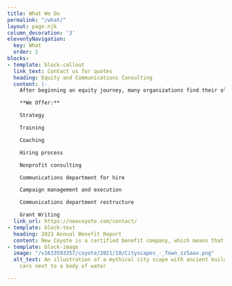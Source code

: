 ```yaml
---
title: What We Do
permalink: "/what/"
layout: page.njk
column_decoration: '3'
eleventyNavigation:
  key: What
  order: 2
blocks:
- template: block-callout
  link_text: Contact us for quotes
  heading: Equity and Communications Consulting
  content: |-
    After beginning an equity journey, many organizations find their old messaging doesn't line up with their current vision. New Coyote is the firm to help you bridge that gap.

    **We Offer:**

    Strategy

    Training

    Coaching

    Hiring process

    Nonprofit consulting

    Communications department for hire

    Campaign management and execution

    Communications department restructure

    Grant Writing
  link_url: https://newcoyote.com/contact/
- template: block-text
  heading: 2023 Annual Benefit Report
  content: New Coyote is a certified benefit company, which means that we believe in the 3 P’s practice of putting People and Planet first because it means more Profit for those who see the wisdom in serving the “greater good.” Check out our [Annual Benefit Report](/post/2024-06-10-new-coyote-consulting-2023-annual-benefit-corporation-report/) to see what we accomplished in 2023 and what we have planned for the future.
- template: block-image
  image: "/v1633593357/coyote/2021/10/Cityscapes_-_Town_zz5aax.png"
  alt_text: An illustration of a mythical city scape with ancient buildings and modern
    cars next to a body of water

---
```

